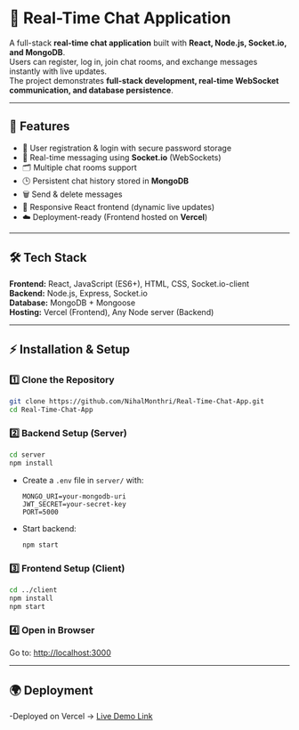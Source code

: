 # 💬 Real-Time Chat Application

A full-stack **real-time chat application** built with **React, Node.js, Socket.io, and MongoDB**.  
Users can register, log in, join chat rooms, and exchange messages instantly with live updates.  
The project demonstrates **full-stack development, real-time WebSocket communication, and database persistence**.

---

## 🚀 Features
- 🔐 User registration & login with secure password storage  
- 💬 Real-time messaging using **Socket.io** (WebSockets)  
- 🗂️ Multiple chat rooms support  
- 🕒 Persistent chat history stored in **MongoDB**  
- 🗑️ Send & delete messages  
- 📱 Responsive React frontend (dynamic live updates)  
- ☁️ Deployment-ready (Frontend hosted on **Vercel**)  

---

## 🛠️ Tech Stack
**Frontend:** React, JavaScript (ES6+), HTML, CSS, Socket.io-client  
**Backend:** Node.js, Express, Socket.io  
**Database:** MongoDB + Mongoose  
**Hosting:** Vercel (Frontend), Any Node server (Backend)  

---
## ⚡ Installation & Setup

### 1️⃣ Clone the Repository
```bash
git clone https://github.com/NihalMonthri/Real-Time-Chat-App.git
cd Real-Time-Chat-App
```

### 2️⃣ Backend Setup (Server)
```bash
cd server
npm install
```
- Create a `.env` file in `server/` with:
  ```env
  MONGO_URI=your-mongodb-uri
  JWT_SECRET=your-secret-key
  PORT=5000
  ```

- Start backend:
  ```bash
  npm start
  ```

### 3️⃣ Frontend Setup (Client)
```bash
cd ../client
npm install
npm start
```

### 4️⃣ Open in Browser
Go to: [http://localhost:3000](http://localhost:3000)

---

## 🌍 Deployment
 -Deployed on Vercel → [Live Demo Link](https://your-vercel-link.vercel.app)  

